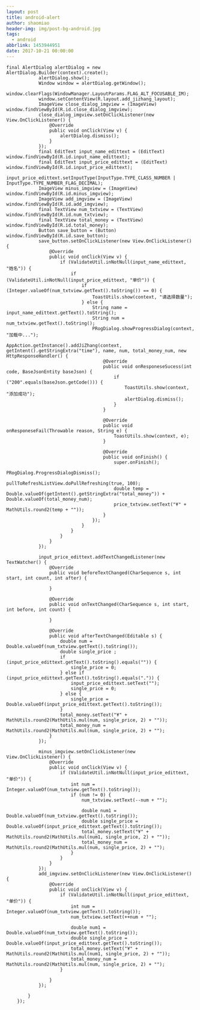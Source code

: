 ```yaml
---
layout: post
title: android-alert
author: shaomiao
header-img: img/post-bg-android.jpg
tags:
  - android
abbrlink: 1453944951
date: 2017-10-21 00:00:00
---
```

    final AlertDialog alertDialog = new AlertDialog.Builder(context).create();
                alertDialog.show();
                Window window = alertDialog.getWindow();
                window.clearFlags(WindowManager.LayoutParams.FLAG_ALT_FOCUSABLE_IM);
                window.setContentView(R.layout.add_jizhang_layout);
                ImageView close_dialog_imgview = (ImageView) window.findViewById(R.id.close_dialog_imgview);
                close_dialog_imgview.setOnClickListener(new View.OnClickListener() {
                    @Override
                    public void onClick(View v) {
                        alertDialog.dismiss();
                    }
                });
                final EditText input_name_edittext = (EditText) window.findViewById(R.id.input_name_edittext);
                final EditText input_price_edittext = (EditText) window.findViewById(R.id.input_price_edittext);
                input_price_edittext.setInputType(InputType.TYPE_CLASS_NUMBER | InputType.TYPE_NUMBER_FLAG_DECIMAL);
                ImageView minus_imgview = (ImageView) window.findViewById(R.id.minus_imgview);
                ImageView add_imgview = (ImageView) window.findViewById(R.id.add_imgview);
                final TextView num_txtview = (TextView) window.findViewById(R.id.num_txtview);
                final TextView total_money = (TextView) window.findViewById(R.id.total_money);
                Button save_button = (Button) window.findViewById(R.id.save_button);
                save_button.setOnClickListener(new View.OnClickListener() {
                    @Override
                    public void onClick(View v) {
                        if (ValidateUtil.inNotNull(input_name_edittext, "姓名")) {
                            if (ValidateUtil.inNotNull(input_price_edittext, "单价")) {
                                if (Integer.valueOf(num_txtview.getText().toString()) == 0) {
                                    ToastUtils.show(context, "请选择数量");
                                } else {
                                    String name = input_name_edittext.getText().toString();
                                    String num = num_txtview.getText().toString();
                                    PRogDialog.showProgressDialog(context, "加载中...");
                                    AppAction.getInstance().addJiZhang(context, getIntent().getStringExtra("time"), name, num, total_money_num, new HttpResponseHandler() {
                                        @Override
                                        public void onResponeseSucess(int code, BaseJsonEntity baseJson) {
                                            if ("200".equals(baseJson.getCode())) {
                                                ToastUtils.show(context, "添加成功");
                                                alertDialog.dismiss();
                                            }
                                        }

                                        @Override
                                        public void onResponeseFail(Throwable reason, String e) {
                                            ToastUtils.show(context, e);
                                        }

                                        @Override
                                        public void onFinish() {
                                            super.onFinish();
                                            PRogDialog.ProgressDialogDismiss();
                                            pullToRefreshListView.doPullRefreshing(true, 100);
                                            double temp = Double.valueOf(getIntent().getStringExtra("total_money")) + Double.valueOf(total_money_num);
                                            price_txtview.setText("¥" + MathUtils.round2(temp + ""));
                                        }
                                    });
                                }
                            }
                        }
                    }
                });

                input_price_edittext.addTextChangedListener(new TextWatcher() {
                    @Override
                    public void beforeTextChanged(CharSequence s, int start, int count, int after) {

                    }

                    @Override
                    public void onTextChanged(CharSequence s, int start, int before, int count) {

                    }

                    @Override
                    public void afterTextChanged(Editable s) {
                        double num = Double.valueOf(num_txtview.getText().toString());
                        double single_price ;
                        if (input_price_edittext.getText().toString().equals("")) {
                            single_price = 0;
                        } else if (input_price_edittext.getText().toString().equals(".")) {
                            input_price_edittext.setText("");
                            single_price = 0;
                        } else {
                            single_price = Double.valueOf(input_price_edittext.getText().toString());
                        }
                        total_money.setText("¥" + MathUtils.round2(MathUtils.mul(num, single_price, 2) + ""));
                        total_money_num = MathUtils.round2(MathUtils.mul(num, single_price, 2) + "");
                    }
                });

                minus_imgview.setOnClickListener(new View.OnClickListener() {
                    @Override
                    public void onClick(View v) {
                        if (ValidateUtil.inNotNull(input_price_edittext, "单价")) {
                            int num = Integer.valueOf(num_txtview.getText().toString());
                            if (num != 0) {
                                num_txtview.setText(--num + "");

                                double num1 = Double.valueOf(num_txtview.getText().toString());
                                double single_price = Double.valueOf(input_price_edittext.getText().toString());
                                total_money.setText("¥" + MathUtils.round2(MathUtils.mul(num1, single_price, 2) + ""));
                                total_money_num = MathUtils.round2(MathUtils.mul(num, single_price, 2) + "");
                            }
                        }
                    }
                });
                add_imgview.setOnClickListener(new View.OnClickListener() {
                    @Override
                    public void onClick(View v) {
                        if (ValidateUtil.inNotNull(input_price_edittext, "单价")) {
                            int num = Integer.valueOf(num_txtview.getText().toString());
                            num_txtview.setText(++num + "");

                            double num1 = Double.valueOf(num_txtview.getText().toString());
                            double single_price = Double.valueOf(input_price_edittext.getText().toString());
                            total_money.setText("¥" + MathUtils.round2(MathUtils.mul(num1, single_price, 2) + ""));
                            total_money_num = MathUtils.round2(MathUtils.mul(num, single_price, 2) + "");
                        }

                    }
                });

            }
        });
